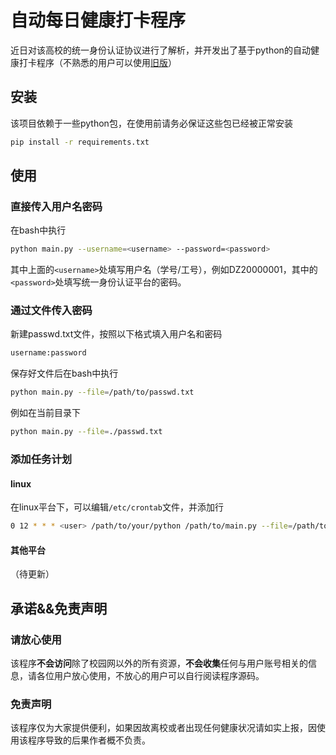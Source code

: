 # 自动每日健康打卡程序

近日对该高校的统一身份认证协议进行了解析，并开发出了基于python的自动健康打卡程序（不熟悉的用户可以使用[旧版](https://github.com/AnnyTerfect/daily_health_attendance/blob/master/README_old.md)）

## 安装

该项目依赖于一些python包，在使用前请务必保证这些包已经被正常安装

```bash
pip install -r requirements.txt
```

## 使用

### 直接传入用户名密码

在bash中执行

```bash
python main.py --username=<username> --password=<password>
```

其中上面的<code>\<username\></code>处填写用户名（学号/工号），例如DZ20000001，其中的<code>\<password\></code>处填写统一身份认证平台的密码。

### 通过文件传入密码

新建passwd.txt文件，按照以下格式填入用户名和密码

```bash
username:password
```

保存好文件后在bash中执行

```bash
python main.py --file=/path/to/passwd.txt
```

例如在当前目录下

```bash
python main.py --file=./passwd.txt
```

### 添加任务计划

#### linux

在linux平台下，可以编辑<code>/etc/crontab</code>文件，并添加行

```bash
0 12 * * * <user> /path/to/your/python /path/to/main.py --file=/path/to/passwd.txt
```

#### 其他平台

（待更新）

## 承诺&&免责声明

### 请放心使用

该程序**不会访问**除了校园网以外的所有资源，**不会收集**任何与用户账号相关的信息，请各位用户放心使用，不放心的用户可以自行阅读程序源码。

### 免责声明

该程序仅为大家提供便利，如果因故离校或者出现任何健康状况请如实上报，因使用该程序导致的后果作者概不负责。
